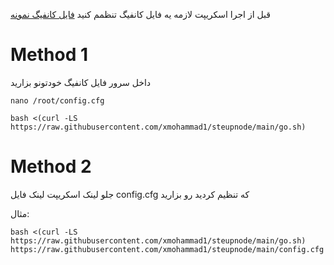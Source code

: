 قبل از اجرا اسکریپت لازمه یه فایل کانفیگ تنظمم کنید [فایل کانفیگ نمونه](https://github.com/xmohammad1/steupnode/blob/main/config.cfg)
# Method 1
داخل سرور فایل کانفیگ خودتونو بزارید
```
nano /root/config.cfg
```
```
bash <(curl -LS https://raw.githubusercontent.com/xmohammad1/steupnode/main/go.sh)
```

# Method 2
 جلو لینک اسکریپت لینک فایل config.cfg که تنظیم کردید رو بزارید


 مثال:
```
bash <(curl -LS https://raw.githubusercontent.com/xmohammad1/steupnode/main/go.sh) https://raw.githubusercontent.com/xmohammad1/steupnode/main/config.cfg
```
